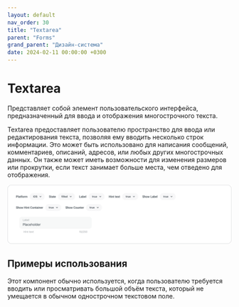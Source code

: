 ```yaml
---
layout: default
nav_order: 30
title: "Textarea"
parent: "Forms"
grand_parent: "Дизайн-система"
date: 2024-02-11 00:00:00 +0300
---
```


# Textarea

Представляет собой элемент пользовательского интерфейса, предназначенный для ввода и отображения многострочного текста. 

Textarea предоставляет пользователю пространство для ввода или редактирования текста, позволяя ему вводить несколько
строк информации. Это может быть использовано для написания сообщений, комментариев, описаний, адресов, или любых других
многострочных данных. Он также может иметь возможности для изменения размеров или прокрутки, если текст занимает больше
места, чем отведено для отображения.

![Textarea](/assets/images/design/forms/textarea/frame1.png)

## Примеры использования

Этот компонент обычно используется, когда пользователю требуется вводить или просматривать большой объём текста, который
не умещается в обычном однострочном текстовом поле.

